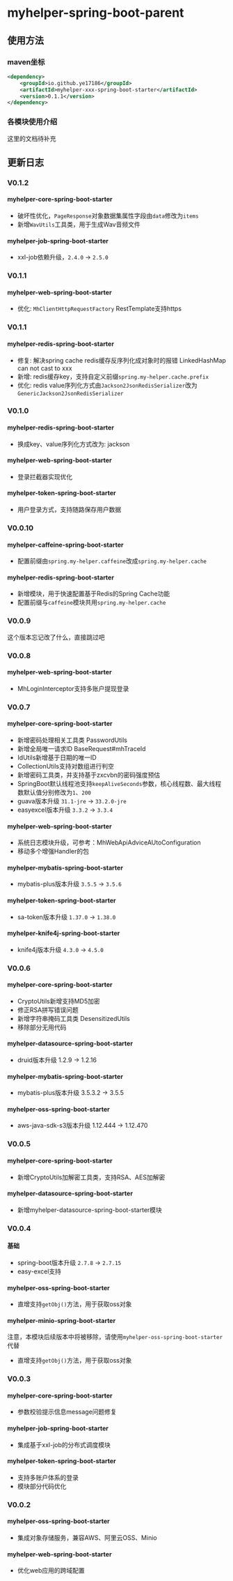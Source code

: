 # myhelper-spring-boot-parent
## 使用方法
### maven坐标
```xml
<dependency>
    <groupId>io.github.ye17186</groupId>
    <artifactId>myhelper-xxx-spring-boot-starter</artifactId>
    <version>0.1.1</version>
</dependency>
```

### 各模块使用介绍
这里的文档待补充

## 更新日志
### V0.1.2
#### myhelper-core-spring-boot-starter
- 破坏性优化，`PageResponse`对象数据集属性字段由`data`修改为`items`
- 新增`WavUtils`工具类，用于生成Wav音频文件

#### myhelper-job-spring-boot-starter
- xxl-job依赖升级，`2.4.0` -> `2.5.0`

### V0.1.1
#### myhelper-web-spring-boot-starter
- 优化: `MhClientHttpRequestFactory` RestTemplate支持https

### V0.1.1
#### myhelper-redis-spring-boot-starter
- 修复: 解决spring cache redis缓存反序列化成对象时的报错 LinkedHashMap can not cast to xxx
- 新增: redis缓存key，支持自定义前缀`spring.my-helper.cache.prefix`
- 优化: redis value序列化方式由`Jackson2JsonRedisSerializer`改为`GenericJackson2JsonRedisSerializer`

### V0.1.0
#### myhelper-redis-spring-boot-starter
- 换成key、value序列化方式改为: jackson
#### myhelper-web-spring-boot-starter
- 登录拦截器实现优化
#### myhelper-token-spring-boot-starter
- 用户登录方式，支持随路保存用户数据

### V0.0.10
#### myhelper-caffeine-spring-boot-starter
- 配置前缀由`spring.my-helper.caffeine`改成`spring.my-helper.cache`
#### myhelper-redis-spring-boot-starter
- 新增模块，用于快速配置基于Redis的Spring Cache功能
- 配置前缀与`caffeine`模块共用`spring.my-helper.cache`

### V0.0.9
这个版本忘记改了什么，直接跳过吧

### V0.0.8
#### myhelper-web-spring-boot-starter
- MhLoginInterceptor支持多账户提现登录

### V0.0.7
#### myhelper-core-spring-boot-starter
- 新增密码处理相关工具类 PasswordUtils
- 新增全局唯一请求ID BaseRequest#mhTraceId
- IdUtils新增基于日期的唯一ID
- CollectionUtils支持对数组进行判空
- 新增密码工具类，并支持基于zxcvbn的密码强度预估
- SpringBoot默认线程池支持`keepAliveSeconds`参数，核心线程数、最大线程数默认值分别修改为`1`、`200`
- guava版本升级 `31.1-jre` -> `33.2.0-jre`
- easyexcel版本升级 `3.3.2` -> `3.3.4`
#### myhelper-web-spring-boot-starter
- 系统日志模块升级，可参考：MhWebApiAdviceAUtoConfiguration
- 移动多个增强Handler的包
#### myhelper-mybatis-spring-boot-starter
- mybatis-plus版本升级 `3.5.5` -> `3.5.6`
#### myhelper-token-spring-boot-starter
- sa-token版本升级 `1.37.0` -> `1.38.0`
#### myhelper-knife4j-spring-boot-starter
- knife4j版本升级 `4.3.0` -> `4.5.0`

### V0.0.6
#### myhelper-core-spring-boot-starter
- CryptoUtils新增支持MD5加密
- 修正RSA拼写错误问题
- 新增字符串掩码工具类 DesensitizedUtils
- 移除部分无用代码
#### myhelper-datasource-spring-boot-starter
- druid版本升级 1.2.9 -> 1.2.16
#### myhelper-mybatis-spring-boot-starter
- mybatis-plus版本升级 3.5.3.2 -> 3.5.5
#### myhelper-oss-spring-boot-starter
- aws-java-sdk-s3版本升级 1.12.444 -> 1.12.470

### V0.0.5
#### myhelper-core-spring-boot-starter
- 新增CryptoUtils加解密工具类，支持RSA、AES加解密
#### myhelper-datasource-spring-boot-starter
- 新增myhelper-datasource-spring-boot-starter模块

### V0.0.4
#### 基础
- spring-boot版本升级 `2.7.8` -> `2.7.15`
- easy-excel支持

#### myhelper-oss-spring-boot-starter
- 直增支持`getObj()`方法，用于获取oss对象

#### myhelper-minio-spring-boot-starter
注意，本模块后续版本中将被移除，请使用`myhelper-oss-spring-boot-starter`代替
- 直增支持`getObj()`方法，用于获取oss对象

### V0.0.3
#### myhelper-core-spring-boot-starter
- 参数校验提示信息message问题修复

#### myhelper-job-spring-boot-starter
- 集成基于xxl-job的分布式调度模块

#### myhelper-token-spring-boot-starter
- 支持多账户体系的登录
- 模块部分代码优化

### V0.0.2 
#### myhelper-oss-spring-boot-starter
- 集成对象存储服务，兼容AWS、阿里云OSS、Minio

#### myhelper-web-spring-boot-starter
- 优化web应用的跨域配置
